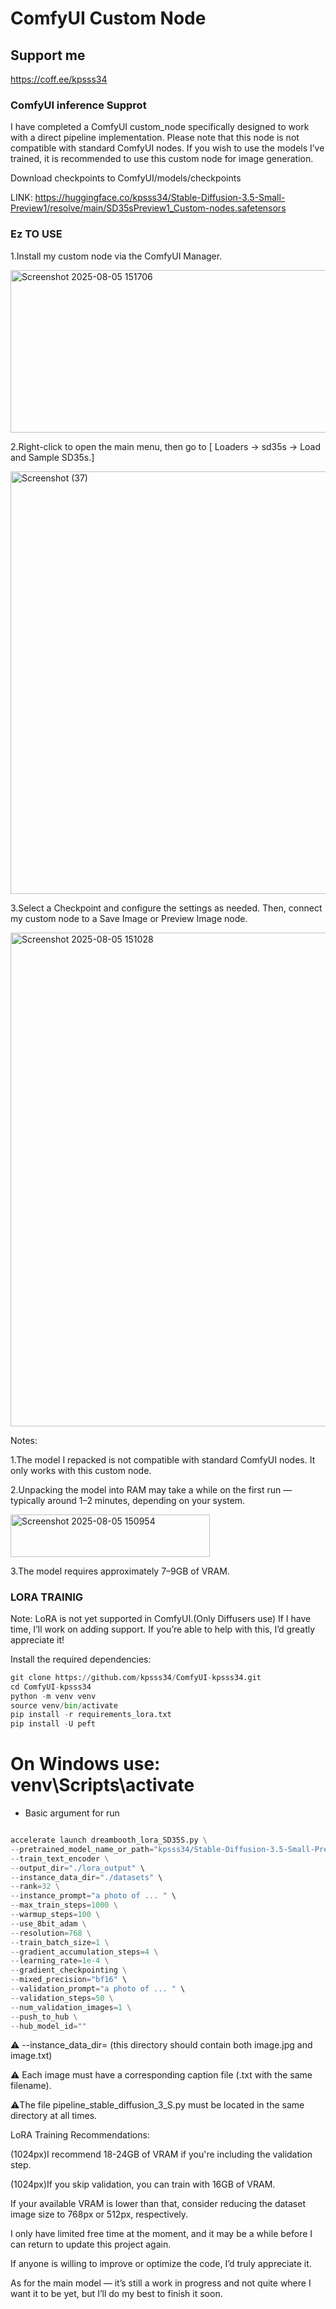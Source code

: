 # ComfyUI Custom Node

## Support me

https://coff.ee/kpsss34

### ComfyUI inference Supprot ###

I have completed a ComfyUI custom_node specifically designed to work with a direct pipeline implementation. Please note that this node is not compatible with standard ComfyUI nodes. If you wish to use the models I’ve trained, it is recommended to use this custom node for image generation.

Download checkpoints to ComfyUI/models/checkpoints

LINK: https://huggingface.co/kpsss34/Stable-Diffusion-3.5-Small-Preview1/resolve/main/SD35sPreview1_Custom-nodes.safetensors

### Ez TO USE ###
1.Install my custom node via the ComfyUI Manager.

<img width="1409" height="260" alt="Screenshot 2025-08-05 151706" src="https://github.com/user-attachments/assets/30c506f2-8228-49e8-8555-1b0aaf037708" />

2.Right-click to open the main menu, then go to [ Loaders → sd35s → Load and Sample SD35s.]

<img width="676" height="676" alt="Screenshot (37)" src="https://github.com/user-attachments/assets/00da6a0e-7210-4b84-b823-cccab19ee9a8" />

3.Select a Checkpoint and configure the settings as needed. Then, connect my custom node to a Save Image or Preview Image node.

<img width="1270" height="790" alt="Screenshot 2025-08-05 151028" src="https://github.com/user-attachments/assets/4a4f54b4-0069-4652-9e2e-d1c2495f908c" />

Notes:

1.The model I repacked is not compatible with standard ComfyUI nodes. It only works with this custom node.

2.Unpacking the model into RAM may take a while on the first run — typically around 1–2 minutes, depending on your system.

<img width="319" height="68" alt="Screenshot 2025-08-05 150954" src="https://github.com/user-attachments/assets/adc7082d-62f0-4a8b-abd5-2cab91d54198" />

3.The model requires approximately 7–9GB of VRAM.


### LORA TRAINIG ###

Note: LoRA is not yet supported in ComfyUI.(Only Diffusers use)
If I have time, I’ll work on adding support.
If you’re able to help with this, I’d greatly appreciate it!

Install the required dependencies:
```python
git clone https://github.com/kpsss34/ComfyUI-kpsss34.git
cd ComfyUI-kpsss34
python -m venv venv
source venv/bin/activate
pip install -r requirements_lora.txt
pip install -U peft
```
# On Windows use: venv\Scripts\activate

- Basic argument for run

```python

accelerate launch dreambooth_lora_SD35S.py \
--pretrained_model_name_or_path="kpsss34/Stable-Diffusion-3.5-Small-Preview1" \
--train_text_encoder \
--output_dir="./lora_output" \
--instance_data_dir="./datasets" \
--rank=32 \
--instance_prompt="a photo of ... " \
--max_train_steps=1000 \
--warmup_steps=100 \
--use_8bit_adam \
--resolution=768 \
--train_batch_size=1 \
--gradient_accumulation_steps=4 \
--learning_rate=1e-4 \
--gradient_checkpointing \
--mixed_precision="bf16" \
--validation_prompt="a photo of ... " \
--validation_steps=50 \
--num_validation_images=1 \
--push_to_hub \
--hub_model_id=""

```

⚠️ --instance_data_dir= (this directory should contain both image.jpg and image.txt)

⚠️ Each image must have a corresponding caption file (.txt with the same filename).

⚠️The file pipeline_stable_diffusion_3_S.py must be located in the same directory at all times.


LoRA Training Recommendations:

(1024px)I recommend 18-24GB of VRAM if you're including the validation step.

(1024px)If you skip validation, you can train with 16GB of VRAM.

If your available VRAM is lower than that, consider reducing the dataset image size to 768px or 512px, respectively.

I only have limited free time at the moment, and it may be a while before I can return to update this project again.

If anyone is willing to improve or optimize the code, I’d truly appreciate it.

As for the main model — it’s still a work in progress and not quite where I want it to be yet, but I’ll do my best to finish it soon.
